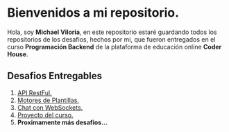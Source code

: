 # Bienvenidos a mi repositorio.

Hola, soy **Michael Viloria**, en este repositorio estaré guardando todos los repositorios de los desafios, hechos por mi, que fueron entregados en el curso **Programación Backend** de la plataforma de educación online **Coder House**. 

## Desafios Entregables

 1. [API RestFul.](https://github.com/michaelviloria/ch-bc-api-restful)
 2. [Motores de Plantillas.](https://github.com/michaelviloria/ch-api-plantillas)
 3. [Chat con WebSockets.](https://github.com/michaelviloria/ch-chat-websockets)
 4. [Proyecto del curso.](https://github.com/michaelviloria/ch-proyecto-backend)
 5. **Proximamente más desafios...**
